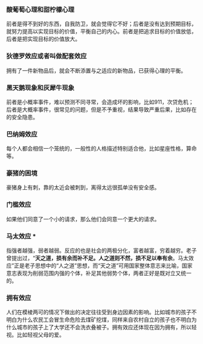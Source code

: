 ### 酸葡萄心理和甜柠檬心理

前者是得不到好的东西，自我防卫，就会觉得它不好；后者是没有达到预期目标，就努力提高以实现目标的价值，平衡自己的内心。前者是把追求目标的价值放低，后者是把实现目标的价值放大。

### 狄德罗效应或者叫做配套效应

拥有了一件新物品后，就会不断添置与之适应的新物品，已获得心理的平衡。

### 黑天鹅现象和灰犀牛现象

前者是小概率事件，难以预测不同寻常，会造成坏的影响，比如911，次贷危机；后者是大概率事件，很常见的问题，但是不予重视，结果导致严重后果，比如存在的安全隐患。

### 巴纳姆效应

每个人都会相信一个笼统的，一般性的人格描述特别适合他，比如星座性格，算命等。

### 豪猪的困境

豪猪身上有刺，靠的太近会被刺到，离得太远很孤单没有安全感。

### 门槛效应

如果他们同意了一个小的请求，那么他们会同意一个更大的请求。

### 马太效应 *

指强者越强，弱者越弱。反应的也是社会的两极分化，富者越富，穷着越穷。老子曾提出过，“**天之道，损有余而补不足。人之道则不然，损不足以奉有余**。马太效应”正是老子思想中的“人之道”思想，而“天之道”可用国家整体意志来比喻，国家意志表现为削弱范围内强的个体，补足其他弱势个体，两者正好是既对立又统一的。

### 拥有效应

人们在模棱两可的情况下做出的决定往往受到身边因素的影响。比如城市的孩子不明白为什么农民工会冒生命危险去煤矿挖煤，同样来自农村自立的孩子也不明白为什么城市的孩子上了大学还不会洗衣叠被子。拥有效应还体现在因为拥有，所以轻视。比如轻视父母的爱。

